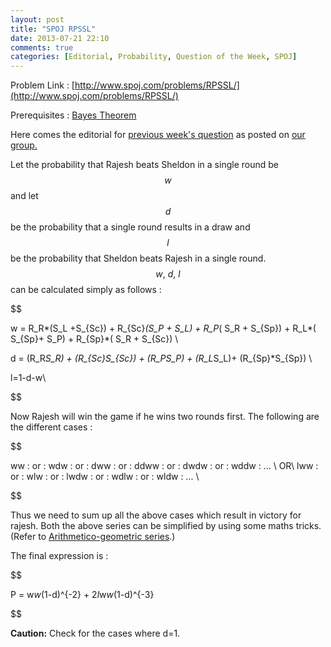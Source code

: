 ```yaml
---
layout: post
title: "SPOJ RPSSL"
date: 2013-07-21 22:10
comments: true
categories: [Editorial, Probability, Question of the Week, SPOJ] 
---
```


Problem Link : [http://www.spoj.com/problems/RPSSL/](http://www.spoj.com/problems/RPSSL/)

Prerequisites : [Bayes Theorem](http://en.wikipedia.org/wiki/Bayes'_theorem)
 
Here comes the editorial for [previous week's question](http://www.spoj.com/problems/RPSSL/) as posted on [our group.](https://www.facebook.com/groups/sdspag/)

Let the probability that Rajesh beats Sheldon in a single round be $$ w $$ and let $$ d $$ be the probability that a single round results in a draw and $$ l $$ be the probability that Sheldon beats Rajesh in a single round. $$ w ,\ d ,\ l $$ can be calculated simply as follows :


$$

w = R_R*(S_L +S_{Sc}) + R_{Sc}*(S_P + S_L) + R_P*( S_R + S_{Sp}) + R_L*( S_{Sp}+ S_P) + R_{Sp}*( S_R + S_{Sc}) \\

d =  (R_R*S_R) + (R_{Sc}*S_{Sc}) + (R_P*S_P) + (R_L*S_L)+ (R_{Sp}*S_{Sp}) \\
              
l=1-d-w\\         

$$ 

Now Rajesh will win the game if he wins two rounds first.
The following are the different cases : 

$$

ww \: or \: wdw \: or \: dww \: or \: ddww \: or \: dwdw \: or \: wddw \: ... \\
OR\\
lww \: or \: wlw \: or \: lwdw \: or \: wdlw \: or \: wldw \: ... \\

$$

Thus we need to sum up all the above cases which result in
victory for rajesh. Both the above series  can be simplified by using some maths tricks. (Refer to [Arithmetico-geometric series](http://en.wikipedia.org/wiki/Arithmetico-geometric_sequence).)
 
The final expression is :

$$

P = w*w*(1-d)^{-2} + 2*l*w*w*(1-d)^{-3}

$$

**Caution:** Check for the cases where d=1.